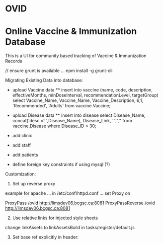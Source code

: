 # OVID 

# Online Vaccine & Immunization Database

This is a UI for community based tracking of Vaccine & Immunization Records

// ensure grunt is available ... npm install -g grunt-cli

Migrating Existing Data into database:
* upload Vaccine data
**  insert into vaccine (name, code, description, effectiveMonths, minDoseInterval, recommendationLevel, targetGroup) select Vaccine_Name, Vaccine_Name, Vaccine_Description, 6,1, 'Recommended', 'Adults' from vaccine.Vaccine;
* upload Disease data
**  insert into disease select Disease_Name, concat('desc of ',Disease_Name), Disease_Link, '','','' from vaccine.Disease where Disease_ID < 30;
* add clinic
* add staff
* add patients

* define foreign key constraints if using mysql (?)

Customization:

1. Set up reverse proxy 

example for apache ... in /etc/conf/httpd.conf ... set Proxy on

ProxyPass /ovid http://limsdev06.bcgsc.ca:8081
ProxyPassReverse /ovid http://limsdev06.bcgsc.ca:8081

2. Use relative links for injected style sheets

change linkAssets to linkAssetsBuild in tasks/register/default.js

3. Set base ref explicitly in header:

<base href=req.baseUrl + "/ovid">

  

